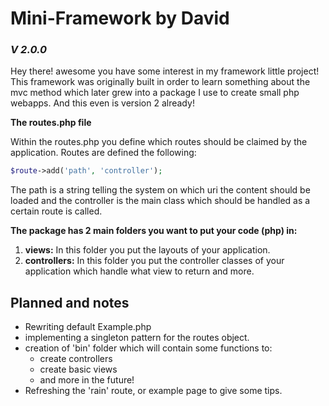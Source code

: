 # Mini-Framework by David
### ***V 2.0.0***
Hey there! awesome you have some interest in my framework little project!
This framework was originally built in order to learn something about the mvc method which later grew into a package I use to create small php webapps. And this even is version 2 already!

**The routes.php file**

Within the routes.php you define which routes should be claimed by the application.
Routes are defined the following:

```php
$route->add('path', 'controller');
```

The path is a string telling the system on which uri the content should be loaded and the controller is the main class which should be handled as a certain route is called.

**The package has 2 main folders you want to put your code (php) in:**
1. **views:** In this folder you put the layouts of your application.
2. **controllers:** In this folder you put the controller classes of your application which handle what view to return and more.

## Planned and notes
- Rewriting default Example.php
- implementing a singleton pattern for the routes object.
- creation of 'bin' folder which will contain some functions to:
  - create controllers
  - create basic views
  - and more in the future!
- Refreshing the 'rain' route, or example page to give some tips.
